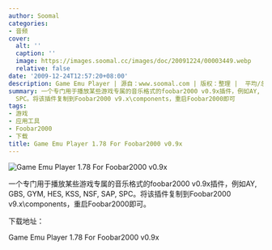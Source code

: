```yaml
---
author: Soomal
categories:
- 音频
cover:
  alt: ''
  caption: ''
  image: https://images.soomal.cc/images/doc/20091224/00003449.webp
  relative: false
date: '2009-12-24T12:57:20+08:00'
description: Game Emu Player | 源自：www.soomal.com | 版权：整理 |  平均/总评分：00.00/0
summary: 一个专门用于播放某些游戏专属的音乐格式的foobar2000 v0.9x插件，例如AY, GBS, GYM, HES, KSS, NSF, SAP,
  SPC。将该插件复制到Foobar2000 v9.x\components，重启Foobar2000即可
tags:
- 游戏
- 应用工具
- Foobar2000
- 下载
title: Game Emu Player 1.78 For Foobar2000 v0.9x
---
```


![Game Emu Player 1.78 For Foobar2000 v0.9x](https://images.soomal.cc/images/doc/20091224/00003449.webp)



一个专门用于播放某些游戏专属的音乐格式的foobar2000 v0.9x插件，例如AY, GBS, GYM, HES, KSS, NSF, SAP, SPC。将该插件复制到Foobar2000 v9.x\components，重启Foobar2000即可。



下载地址：



Game Emu 
Player 1.78 For Foobar2000 v0.9x